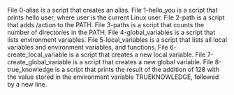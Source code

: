 File 0-alias is a script that creates an alias.
File 1-hello_you is a script that prints hello user, where user is the current Linux user.
File 2-path is a script that adds /action to the PATH.
File 3-paths is a script that counts the number of directories in the PATH.
File 4-global_variables is a script that lists environment variables.
File 5-local_variables is a script that lists all local variables and environment variables, and functions.
File 6-create_local_variable is a script that creates a new local variable.
File 7-create_global_variable is a script that creates a new global variable.
File 8-true_knowledge is a script that prints the result of the addition of 128 with the value stored in the environment variable TRUEKNOWLEDGE, followed by a new line.

